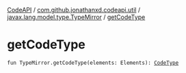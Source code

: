[CodeAPI](../../index.md) / [com.github.jonathanxd.codeapi.util](../index.md) / [javax.lang.model.type.TypeMirror](index.md) / [getCodeType](.)

# getCodeType

`fun TypeMirror.getCodeType(elements: Elements): `[`CodeType`](../../com.github.jonathanxd.codeapi.type/-code-type/index.md)